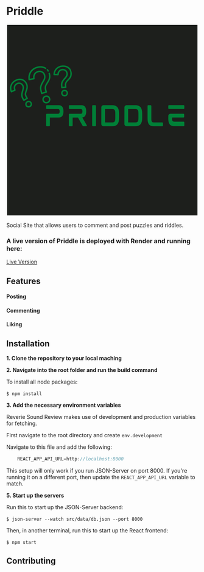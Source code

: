 # Priddle

<p align="center">
  <img src="./client/src/image/Priddle.png"/>
</p>

Social Site that allows users to comment and post puzzles and riddles. 

### A live version of Priddle is deployed with Render and running here:

[Live Version](https://priddle.onrender.com/)



## Features


#### Posting



#### Commenting



#### Liking




## Installation

**1. Clone the repository to your local maching**

**2. Navigate into the root folder and run the build command**
  
  To install all node packages:
  ```
  $ npm install
  ```

**3. Add the necessary environment variables**

  Reverie Sound Review makes use of development and production variables for fetching.
  
  First navigate to the root directory and create `env.development`
  
  Navigate to this file and add the following:
  
  ```javascript
      REACT_APP_API_URL=http://localhost:8000
  ```
  
  This setup will only work if you run JSON-Server on port 8000. If you're running it on a different port, then update the `REACT_APP_API_URL` variable to match.

  **5. Start up the servers**
  
  Run this to start up the JSON-Server backend:
  ```
  $ json-server --watch src/data/db.json --port 8000
  ```
  
  Then, in another terminal, run this to start up the React frontend:
  ```
  $ npm start
  ```

## Contributing

